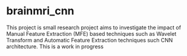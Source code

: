 # brainmri_cnn
This project is small research project aims to investigate the impact of Manual Feature Extraction (MFE) based techniques such as Wavelet Transform and Automatic Feature Extraction techniques such CNN architecture. This is a work in progress

